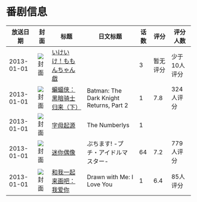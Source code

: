 # 番剧信息

|放送日期|封面|标题|日文标题|话数|评分|评分人数|
|---|---|---|---|---|---|---|
|2013-01-01|![封面](https://lain.bgm.tv/pic/cover/c/d1/7f/113438_95FzF.jpg)|[いけいけ！ももんちゃん 戯](https://bangumi.tv/subject/113438)||3|暂无评分|少于10人评分|
|2013-01-01|![封面](https://lain.bgm.tv/pic/cover/c/ea/87/61275_mWWqC.jpg)|[蝙蝠侠：黑暗骑士归来（下）](https://bangumi.tv/subject/61275)|Batman: The Dark Knight Returns, Part 2|1|7.8|324人评分|
|2013-01-01|![封面](https://lain.bgm.tv/pic/cover/c/d7/7d/465172_YMYc2.jpg)|[字母起源](https://bangumi.tv/subject/465172)|The Numberlys|1|||
|2013-01-01|![封面](https://lain.bgm.tv/pic/cover/c/67/1e/52586_q3h3a.jpg)|[迷你偶像](https://bangumi.tv/subject/52586)|ぷちます! -プチ・アイドルマスター-|64|7.2|779人评分|
|2013-01-01|![封面](https://lain.bgm.tv/pic/cover/c/68/85/60376_VRt7j.jpg)|[和我一起来画吧：我爱你](https://bangumi.tv/subject/60376)|Drawn with Me: I Love You|1|6.4|85人评分|

